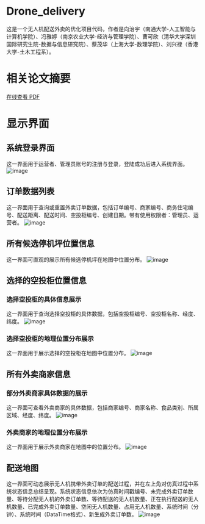 # Drone_delivery
这是一个无人机配送外卖的优化项目代码，作者是向治宇（南通大学-人工智能与计算机学院）、冯雅婷（南京农业大学-经济与管理学院）、曹可欣（清华大学深圳国际研究生院-数据与信息研究院）、蔡茂华（上海大学-数理学院）、刘兴禄（香港大学-土木工程系）。

# 相关论文摘要
[在线查看 PDF](https://yuzhiXiang56.github.io/Drone_delivery/IEEM_2025_Drone_Delivery.pdf)

# 显示界面
## 系统登录界面
这一界面用于运营者、管理员账号的注册与登录，登陆成功后进入系统界面。
![image](https://github.com/user-attachments/assets/8628b837-410a-4bc9-8afd-e7a75212926c)

## 订单数据列表
这一界面用于查询或重置外卖订单数据，包括订单编号、商家编号、商务住宅编号、配送距离、配送时间、空投柜编号、创建日期。带有使用权限者：管理员、运营者。
![image](https://github.com/user-attachments/assets/fde5c168-d0f9-41ec-8da1-83176a693ca0)

## 所有候选停机坪位置信息
这一界面可直观的展示所有候选停机坪在地图中位置分布。
![image](https://github.com/user-attachments/assets/0f64b624-3328-46bf-a618-a0fa381dd821)

## 选择的空投柜位置信息
### 选择空投柜的具体信息展示
这一界面用于查询选择空投柜的具体数据，包括空投柜编号、空投柜名称、经度、纬度。
![image](https://github.com/user-attachments/assets/3f947f51-d311-494f-badc-c7eaea874f54)
### 选择空投柜的地理位置分布展示
这一界面用于展示选择的空投柜在地图中位置分布。
![image](https://github.com/user-attachments/assets/9184844c-767b-479e-bd36-d59bbf9b6502)

## 所有外卖商家信息
### 部分外卖商家具体数据的展示
这一界面可查看外卖商家的具体数据，包括商家编号、商家名称、食品类别、所属区域、经度、纬度。
![image](https://github.com/user-attachments/assets/9d6394fc-3f05-4ef5-9e25-e86de3e12a5c)
### 外卖商家的地理位置分布展示
这一界面用于展示外卖商家在地图中的位置分布。
![image](https://github.com/user-attachments/assets/4bae7fb4-18e8-4e6a-aec9-f915fd9eee84)

## 配送地图
这一界面可动态展示无人机携带外卖订单的配送过程，并在左上角对仿真过程中系统状态信息总结呈现。系统状态信息依次为仿真时间戳编号、未完成外卖订单数量、等待分配无人机的外卖订单数、等待配送的无人机数量、正在执行配送的无人机数量、已完成外卖订单数量、空闲无人机数量、占用无人机数量、系统时间（分钟）、系统时间（DataTime格式）、新生成外卖订单数。
![image](https://github.com/user-attachments/assets/486d5ab4-1673-4579-9734-4b729f8ace1d)









